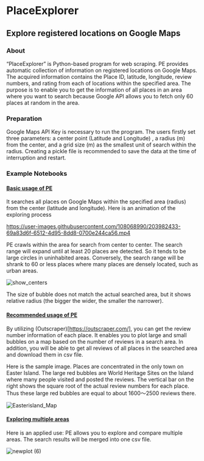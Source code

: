 # PlaceExplorer
## Explore registered locations on Google Maps

### About
“PlaceExplorer” is Python-based program for web scraping. PE provides automatic collection of information on registered locations on Google Maps. The acquired information contains the Place ID, latitude, longitude, review numbers, and rating from each of locations within the specified area.
The purpose is to enable you to get the information of all places in an area where you want to search because Google API allows you to fetch only 60 places at random in the area.

### Preparation
Google Maps API Key is necessary to run the program. 
The users firstly set three parameters: a center point (Latitude and Longitude) , a radius (m) from the center, and a grid size (m) as the smallest unit of search within the radius. 
Creating a pickle file is recommended to save the data at the time of interruption and restart.

### Example Notebooks
#### [Basic usage of PE](https://github.com/TUCHIO/PlaceExplorer/blob/main/examples/basic_usage.ipynb)

It searches all places on Google Maps within the specified area (radius) from the center (latitude and longitude).
Here is an animation of the exploring process

https://user-images.githubusercontent.com/108068990/203982433-69a83d6f-6512-4d95-8dd8-0700e244ca56.mp4

PE crawls within the area for search from center to center. The search range will expand until at least 20 places are detected. So it tends to be large circles in uninhabited areas. Conversely, the search range will be shrank to 60 or less places where many places are densely located, such as urban areas.

![show_centers](https://user-images.githubusercontent.com/108068990/203982670-a654f8ed-af4f-4a6a-b561-67310e87ae30.png)

The size of bubble does not match the actual searched area, but it shows relative radius (the bigger the wider, the smaller the narrower). 

#### [Recommended usage of PE](https://github.com/TUCHIO/PlaceExplorer/blob/main/examples/recommended_usage.ipynb)
By utilizing (Outscraper)[https://outscraper.com/], you can get the review number information of each place. It enables you to plot large and small bubbles on a map based on the number of reviews in a search area. In addition, you will be able to get all reviews of all places in the searched area and download them in csv file. 

Here is the sample image. Places are concentrated in the only town on Easter Island. The large red bubbles are World Heritage Sites on the Island where many people visited and posted the reviews. The vertical bar on the right shows the square root of the actual review numbers for each place. Thus these large red bubbles are equal to about 1600〜2500 reviews there.

![Easterisland_Map](https://user-images.githubusercontent.com/108068990/203985845-89fe54b9-46b1-4103-a678-d27e9708f74d.png)


#### [Exploring multiple areas](https://github.com/TUCHIO/PlaceExplorer/blob/main/examples/explore_multiple_areas.ipynb)
Here is an applied use: PE allows you to explore and compare multiple areas. The search results will be merged into one csv file.

![newplot (6)](https://user-images.githubusercontent.com/108068990/203986093-5b9c6ffb-705f-4a7c-b043-a377de53f4f4.png)


